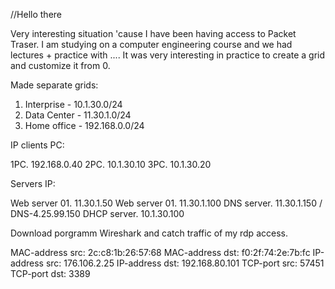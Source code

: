 //Hello there

Very interesting situation 'cause I have been having access to Packet Traser. I am studying on a computer engineering course and we had lectures + practice with .... It was very interesting in practice to create a grid and customize it from 0. 

Made separate grids:

1.  Interprise - 10.1.30.0/24
2.  Data Center - 11.30.1.0/24
3.  Home office - 192.168.0.0/24

IP clients PC:

1PC.    192.168.0.40
2PC.   10.1.30.10 
3PC.   10.1.30.20

Servers IP:

Web server 01.  11.30.1.50
Web server 01.  11.30.1.100
DNS server.     11.30.1.150  /  DNS-4.25.99.150
DHCP server.    10.1.30.100


Download porgramm Wireshark and catch traffic of my rdp access.

MAC-address src: 2c:c8:1b:26:57:68
MAC-address dst: f0:2f:74:2e:7b:fc
IP-address src: 176.106.2.25
IP-address dst: 192.168.80.101
TCP-port src: 57451
TCP-port dst: 3389